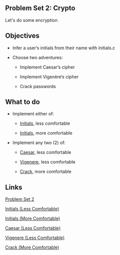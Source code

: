 ## Problem Set 2: Crypto

Let's do some encryption

## Objectives

+ Infer a user’s initials from their name with initials.c

+ Choose two adventures:

    + Implement Caesar’s cipher

    + Implement Vigenère’s cipher

    + Crack passwords

## What to do

+ Implement either of:

	+ [Initials][Initials-less], less comfortable

    + [Initials][Initials-more], more comfortable

+ Implement any two (2) of:

    + [Caesar][Caesar], less comfortable

    + [Vigenere][Vigenere], less comfortable

    + [Crack][Crack], more comfortable

## Links

[Problem Set 2](http://docs.cs50.net/2017/x/psets/2/pset2.html)

[Initials (Less Comfortable)][Initials-less]

[Initials (More Comfortable)][Initials-more]

[Caesar (Less Comfortable)][Caesar]

[Vigenere (Less Comfortable)][Vigenere]

[Crack (More Comfortable)][Crack]


[Initials-less]: http://docs.cs50.net/problems/initials/less/initials.html "Initials.c specifications"

[Initials-more]: http://docs.cs50.net/problems/initials/more/initials.html "Initials.c specifications"

[Caesar]: http://docs.cs50.net/problems/caesar/caesar.html "Caesar.c specifications"

[Vigenere]: http://docs.cs50.net/problems/vigenere/vigenere.html "Vigenere.c specifications"

[Crack]: http://docs.cs50.net/problems/crack/crack.html "Crack.c specifications"

